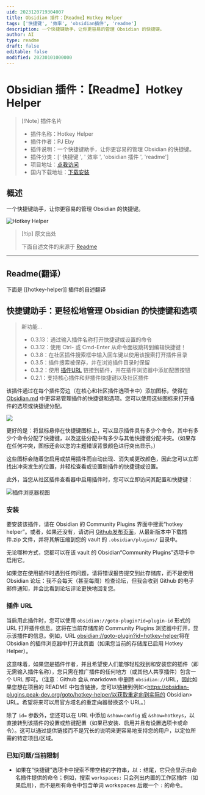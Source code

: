 ```yaml
---
uid: 2023120719304007
title: Obsidian 插件：【Readme】Hotkey Helper
tags: ['快捷键', '效率', 'obsidian插件', 'readme']
description: 一个快捷键助手，让你更容易的管理 Obsidian 的快捷键。
author: AI
type: readme
draft: false
editable: false
modified: 20230101000000
---
```


# Obsidian 插件：【Readme】Hotkey Helper

> [!Note] 插件名片
> - 插件名称：Hotkey Helper
> - 插件作者：PJ Eby
> - 插件说明：一个快捷键助手，让你更容易的管理 Obsidian 的快捷键。
> - 插件分类：[' 快捷键 ', ' 效率 ', 'obsidian 插件 ', 'readme']
> - 项目地址：[点我访问](https://github.com/pjeby/hotkey-helper)
> - 国内下载地址：[下载安装](https://pkmer.cn/products/plugin/pluginMarket/?hotkey-helper)

## 概述

一个快捷键助手，让你更容易的管理 Obsidian 的快捷键。

![Hotkey Helper](https://cdn.pkmer.cn/covers/hotkey-helper.png!pkmer)

> [!tip] 原文出处
>
>下面自述文件的来源于 [Readme](https://ghproxy.net/https://raw.githubusercontent.com/pjeby/hotkey-helper/master/README.md)
>

---

## Readme(翻译）

下面是 [[hotkey-helper]] 插件的自述翻译

## 快捷键助手：更轻松地管理 Obsidian 的快捷键和选项

> 新功能...
>
> * 0.3.13：通过输入插件名称打开快捷键或设置的命令
> * 0.3.12：使用 Ctrl- 或 Cmd-Enter 从命令面板跳转到编辑快捷键！
> * 0.3.8：在社区插件搜索框中输入回车键以使用该搜索打开插件目录
> * 0.3.5：插件搜索被保存，并在浏览插件目录时保留
> * 0.3.2：使用 [插件URL](#plugin-urls) 链接到插件，并在插件浏览器中添加配置按钮
> * 0.2.1：支持核心插件和非插件快捷键以及社区插件

该插件通过在每个插件旁边（在核心和社区插件选项卡中）添加图标，使得在 [Obsidian.md](https://obsidian.md) 中更容易管理插件的快捷键和选项。您可以使用这些图标来打开插件的选项或快捷键分配。

![](https://cdn.pkmer.cn/covers/hotkey-helper_1_0.gif)

更好的是：将鼠标悬停在快捷键图标上，可以显示插件具有多少个命令，其中有多少个命令分配了快捷键，以及这些分配中有多少与其他快捷键分配冲突。（如果存在任何冲突，图标还会以您的主题错误背景颜色进行突出显示。）

这些图标会随着您启用或禁用插件而自动出现、消失或更改颜色，因此您可以立即找出冲突发生的位置，并轻松查看或设置新插件的快捷键或设置。

此外，当您从社区插件查看器中启用插件时，您可以立即访问其配置和快捷键：

![插件浏览器视图](https://cdn.pkmer.cn/covers/hotkey-helper_1_1.png!pkmer)

### 安装

要安装该插件，请在 Obsidian 的 Community Plugins 界面中搜索“hotkey helper”。或者，如果还没有，请访问 [Github发布页面](https://github.com/pjeby/hotkey-helper/releases)，从最新版本中下载插件.zip 文件，并将其解压缩到您的 vault 的 `.obsidian/plugins/` 目录中。

无论哪种方式，您都可以在该 vault 的 Obsidian“Community Plugins”选项卡中启用它。

如果您在使用插件时遇到任何问题，请将错误报告提交到此存储库，而不是使用 Obsidian 论坛：我不会每天（甚至每周）检查论坛，但我会收到 Github 的电子邮件通知，并会比看到论坛评论更快地回复您。

### 插件 URL

当启用此插件时，您可以使用 `obsidian://goto-plugin?id=plugin-id` 形式的 URL 打开插件信息。这将在当前存储库的 Community Plugins 浏览器中打开，显示该插件的信息。例如，URL <obsidian://goto-plugin?id=hotkey-helper>将在 Obsidian 的插件浏览器中打开此页面（如果您当前的存储库已启用 Hotkey Helper）。

这意味着，如果您是插件作者，并且希望使人们能够轻松找到和安装您的插件（即无需输入插件名称），您只需在推广插件的任何地方（或其他人共享插件）包含一个 URL 即可。（注意：Github 会从 markdown 中删除 `obsidian://`URL，因此如果您想在项目的 README 中包含链接，您可以链接到例如<https://obsidian-plugins.peak-dev.org/goto/hotkey-helper/以获取重定向到实际的 Obsidian> URL。希望将来可以用官方域名的重定向器替换这个 URL。）

除了 `id=` 参数外，您还可以在 URL 中添加 `&show=config` 或 `&show=hotkeys`，以直接转到该插件的设置或热键配置（如果已安装、启用并且有设置选项卡或命令）。这可以通过提供链接而不是冗长的说明来更容易地支持您的用户，以定位所需的特定项目/区域。

### 已知问题/当前限制

* 如果在“快捷键”选项卡中搜索不带空格的字符串，以 `:` 结尾，它只会显示由命名插件提供的命令；例如，搜索 `workspaces:` 只会列出内置的工作区插件（如果启用），而不是所有命令中包含单词 workspaces 后跟一个 `:` 的命令。
